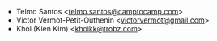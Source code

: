- Telmo Santos \<<telmo.santos@camptocamp.com>\>
- Victor Vermot-Petit-Outhenin \<<victorvermot@gmail.com>\>
- Khoi (Kien Kim) \<<khoikk@trobz.com>\>

